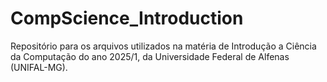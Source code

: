 # CompScience_Introduction
Repositório para os arquivos utilizados na matéria de Introdução a Ciência da Computação do ano 2025/1, da Universidade Federal de Alfenas (UNIFAL-MG).
